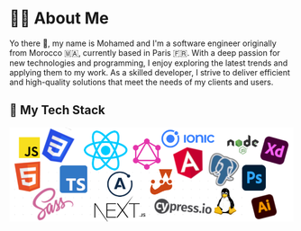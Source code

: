# 👨‍💻 About Me

Yo there 👋, my name is Mohamed and I'm a software engineer originally from Morocco 🇲🇦, currently based in Paris 🇫🇷. With a deep passion for new technologies and programming, I enjoy exploring the latest trends and applying them to my work. As a skilled developer, I strive to deliver efficient and high-quality solutions that meet the needs of my clients and users.

## 🤹 My Tech Stack 

![TechStack](tech-stack.png)
